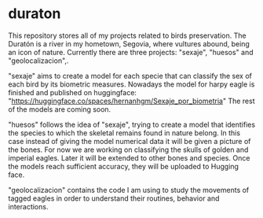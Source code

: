 # duraton
This repository stores all of my projects related to birds preservation. The Duratón is a river in my hometown, Segovia, where vultures abound, being an icon of nature.
Currently there are three projects: "sexaje", "huesos" and "geolocalizacion",.

"sexaje" aims to create a model for each specie that can classify the sex of each bird by its biometric measures. 
Nowadays the model for harpy eagle is finished and published on huggingface: "https://huggingface.co/spaces/hernanhgm/Sexaje_por_biometria"
The rest of the models are coming soon.

"huesos" follows the idea of "sexaje", trying to create a model that identifies the species to which the skeletal remains found in nature belong. 
In this case instead of giving the model numerical data it will be given a picture of the bones. 
For now we are working on classifying the skulls of golden and imperial eagles. 
Later it will be extended to other bones and species. Once the models reach sufficient accuracy, they will be uploaded to Hugging face.

"geolocalizacion" contains the code I am using to study the movements of tagged eagles in order to understand their routines, behavior and interactions.


